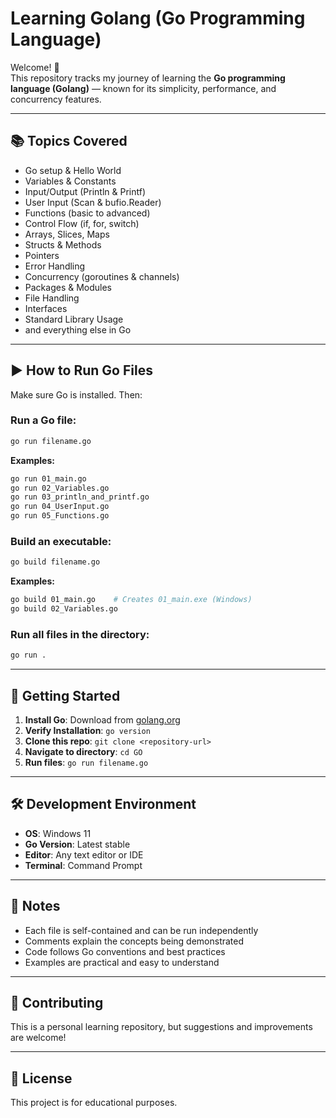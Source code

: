 # Learning Golang (Go Programming Language)

Welcome! 👋  
This repository tracks my journey of learning the **Go programming language (Golang)** — known for its simplicity, performance, and concurrency features.

---

## 📚 Topics Covered



-  Go setup & Hello World
-  Variables & Constants
-  Input/Output (Println & Printf)
-  User Input (Scan & bufio.Reader)
-  Functions (basic to advanced)
-  Control Flow (if, for, switch)
-  Arrays, Slices, Maps
-  Structs & Methods
-  Pointers
-  Error Handling
-  Concurrency (goroutines & channels)
-  Packages & Modules
-  File Handling
-  Interfaces
-  Standard Library Usage
-  and everything else in Go

---



## ▶️ How to Run Go Files

Make sure Go is installed. Then:

### Run a Go file:
```bash
go run filename.go
```

**Examples:**
```bash
go run 01_main.go
go run 02_Variables.go
go run 03_println_and_printf.go
go run 04_UserInput.go
go run 05_Functions.go
```

### Build an executable:
```bash
go build filename.go
```

**Examples:**
```bash
go build 01_main.go    # Creates 01_main.exe (Windows)
go build 02_Variables.go
```

### Run all files in the directory:
```bash
go run .
```

---

## 🚀 Getting Started

1. **Install Go**: Download from [golang.org](https://golang.org/dl/)
2. **Verify Installation**: `go version`
3. **Clone this repo**: `git clone <repository-url>`
4. **Navigate to directory**: `cd GO`
5. **Run files**: `go run filename.go`

---


## 🛠️ Development Environment

- **OS**: Windows 11
- **Go Version**: Latest stable
- **Editor**: Any text editor or IDE
- **Terminal**: Command Prompt

---

## 📝 Notes

- Each file is self-contained and can be run independently
- Comments explain the concepts being demonstrated
- Code follows Go conventions and best practices
- Examples are practical and easy to understand

---

## 🤝 Contributing

This is a personal learning repository, but suggestions and improvements are welcome!

---

## 📄 License

This project is for educational purposes.

